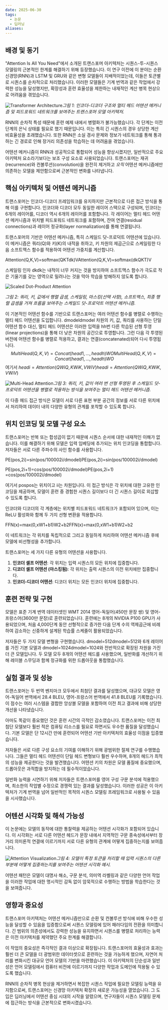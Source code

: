 ```yaml
---
date: 2025-06-30
tags:
  - 논문
  - 딥러닝
aliases:
---
```

## 배경 및 동기

"Attention Is All You Need"에서 소개된 트랜스포머 아키텍처는 시퀀스-투-시퀀스 모델링의 근본적인 한계를 해결하기 위해 등장했습니다. 이 연구 이전에 이 분야는 순환 신경망(RNN)과 LSTM 및 GRU와 같은 변형 모델들이 지배적이었는데, 이들은 토큰별로 시퀀스를 순차적으로 처리했습니다. 이러한 모델들은 기계 번역과 같은 작업에서 강력한 성능을 달성했지만, 확장성과 훈련 효율성을 제한하는 내재적인 계산 병목 현상으로 어려움을 겪었습니다.

![Transformer Architecture](https://paper-assets.alphaxiv.org/figures/1706.03762v7/ModalNet-21.png "Transformer Architecture")_그림 1: 인코더-디코더 구조와 멀티 헤드 어텐션 메커니즘 및 피드포워드 네트워크를 보여주는 트랜스포머 모델 아키텍처._

RNN의 순차적 특성 때문에 훈련 예제 내에서 병렬화가 불가능했습니다. 각 단계는 이전 단계의 은닉 상태를 필요로 했기 때문입니다. 이는 특히 긴 시퀀스의 경우 상당한 계산 비효율성을 초래했습니다. 또한 RNN은 소실 경사 문제와 정보가 네트워크를 통해 통과하는 긴 경로로 인해 장거리 의존성을 학습하는 데 어려움을 겪었습니다.

어텐션 메커니즘이 RNN과 성공적으로 통합되어 성능을 향상시켰지만, 일반적으로 주요 아키텍처 요소라기보다는 보조 구성 요소로 사용되었습니다. 트랜스포머는 재귀(recurrence)와 컨볼루션(convolution)을 완전히 제거하고 _오직_ 어텐션 메커니즘에만 의존하는 모델을 제안함으로써 근본적인 변화를 나타냅니다.

## 핵심 아키텍처 및 어텐션 메커니즘

트랜스포머는 인코더-디코더 프레임워크를 유지하지만 근본적으로 다른 접근 방식을 통해 이를 구현합니다. 인코더와 디코더 모두 동일한 레이어 스택으로 구성되며, 인코더는 6개의 레이어를, 디코더 역시 6개의 레이어를 포함합니다. 각 레이어는 멀티 헤드 어텐션 메커니즘과 위치별 피드포워드 네트워크를 포함하며, 잔여 연결(residual connections)과 레이어 정규화(layer normalization)를 통해 연결됩니다.

트랜스포머의 기반은 어텐션 메커니즘, 특히 스케일드 닷-프로덕트 어텐션에 있습니다. 이 메커니즘은 쿼리(Q)와 키(K)의 내적을 취하고, 키 차원의 제곱근으로 스케일링한 다음 소프트맥스 함수를 적용하여 어텐션 가중치를 계산합니다.

Attention(Q,K,V)=softmax(QKTdk)VAttention(Q,K,V)=softmax(dk​​QKT​)V

스케일링 인자 dkdk​​는 내적이 너무 커지는 것을 방지하여 소프트맥스 함수가 극도로 작은 기울기를 갖는 영역으로 밀려나는 것을 막아 학습을 방해하지 않도록 합니다.

![Scaled Dot-Product Attention](https://paper-assets.alphaxiv.org/figures/1706.03762v7/ModalNet-19.png "Scaled Dot-Product Attention")

_그림 2: 쿼리, 키, 값에서 행렬 곱셈, 스케일링, 마스킹(선택 사항), 소프트맥스, 최종 행렬 곱셈을 거쳐 흐름을 보여주는 스케일드 닷-프로덕트 어텐션 메커니즘._

이 기본적인 어텐션 함수를 기반으로 트랜스포머는 여러 어텐션 함수를 병렬로 수행하는 멀티 헤드 어텐션을 도입합니다. dmodeldmodel​ 차원의 키, 값, 쿼리를 사용하는 단일 어텐션 함수 대신, 멀티 헤드 어텐션은 이러한 입력을 hh번 다른 학습된 선형 투영(linear projections)을 통해 더 낮은 차원의 공간으로 투영합니다. 그런 다음 각 투영된 버전에 어텐션 함수를 병렬로 적용하고, 결과는 연결(concatenated)되어 다시 투영됩니다.
$$
MultiHead(Q,K,V)=Concat(head1,...,headh)WOMultiHead(Q,K,V)=Concat(head1​,...,headh​)WO
$$
여기서 $headi=Attention(QWiQ,KWiK,VWiV)headi​=Attention(QWiQ​,KWiK​,VWiV​)$

![Multi-Head Attention](https://paper-assets.alphaxiv.org/figures/1706.03762v7/ModalNet-20.png "Multi-Head Attention")_그림 3: 쿼리, 키, 값이 여러 번 선형 투영된 후 스케일드 닷-프로덕트 어텐션을 병렬로 적용하는 방식을 보여주는 멀티 헤드 어텐션 메커니즘._

이 다중 헤드 접근 방식은 모델이 서로 다른 표현 부분 공간의 정보를 서로 다른 위치에서 처리하여 데이터 내의 다양한 유형의 관계를 포착할 수 있도록 합니다.

## 위치 인코딩 및 모델 구성 요소

트랜스포머는 반복 또는 합성곱이 없기 때문에 시퀀스 순서에 대한 내재적인 이해가 없습니다. 이를 해결하기 위해 모델은 입력 임베딩에 추가되는 위치 인코딩을 통합합니다. 저자들은 서로 다른 주파수의 사인 함수를 사용합니다.

PE(pos,2i)=sin⁡(pos/100002i/dmodel)PE(pos,2i)​=sin(pos/100002i/dmodel​)

PE(pos,2i+1)=cos⁡(pos/100002i/dmodel)PE(pos,2i+1)​=cos(pos/100002i/dmodel​)

여기서 pospos는 위치이고 ii는 차원입니다. 이 접근 방식은 각 위치에 대한 고유한 인코딩을 제공하며, 모델이 훈련 중 경험한 시퀀스 길이보다 더 긴 시퀀스 길이로 외삽할 수 있도록 합니다.

인코더와 디코더의 각 계층에는 위치별 피드포워드 네트워크가 포함되어 있으며, 이는 ReLU 활성화와 함께 두 가지 선형 변환을 적용합니다.

FFN(x)=max⁡(0,xW1+b1)W2+b2FFN(x)=max(0,xW1​+b1​)W2​+b2​

이 네트워크는 각 위치를 독립적으로 그리고 동일하게 처리하여 어텐션 메커니즘 후에 모델에 비선형성을 추가합니다.

트랜스포머는 세 가지 다른 유형의 어텐션을 사용합니다.

1. **인코더 셀프 어텐션**: 각 위치는 입력 시퀀스의 모든 위치에 집중합니다.
2. **디코더 셀프 어텐션 (마스킹됨)**: 각 위치는 출력 시퀀스의 이전 위치에만 집중합니다.
3. **인코더-디코더 어텐션**: 디코더 위치는 모든 인코더 위치에 집중합니다.

## 훈련 전략 및 구현

모델은 표준 기계 번역 데이터셋인 WMT 2014 영어-독일어(450만 문장 쌍) 및 영어-프랑스어(3600만 문장)로 훈련되었습니다. 훈련에는 8개의 NVIDIA P100 GPU가 사용되었으며, 처음 4,000단계 동안 선형적으로 증가한 다음 단계 수의 역제곱근에 비례하여 감소하는 신중하게 설계된 학습률 스케줄이 활용되었습니다.

저자들은 두 가지 모델 변형을 구현했습니다. dmodel=512dmodel​=512와 6개 레이어를 가진 기본 모델과 dmodel=1024dmodel​=1024와 전반적으로 확장된 차원을 가진 더 큰 모델입니다. 두 모델 모두 8개의 어텐션 헤드를 사용했으며, 일반화를 개선하기 위해 레이블 스무딩과 함께 정규화를 위한 드롭아웃을 통합했습니다.

## 실험 결과 및 성능

트랜스포머는 두 번역 벤치마크 모두에서 최첨단 결과를 달성했으며, 대규모 모델은 영어-독일어 번역에서 28.4 BLEU, 영어-프랑스어 번역에서 41.8 BLEU를 기록했습니다. 이 점수는 여러 시스템을 결합한 앙상블 모델을 포함하여 이전 최고 결과에 비해 상당한 개선을 나타냈습니다.

아마도 똑같이 중요했던 것은 훈련 시간의 극적인 감소였습니다. 트랜스포머는 이전 최첨단 모델보다 훨씬 적은 컴퓨팅 리소스를 필요로 하면서도 우수한 품질을 달성했습니다. 기본 모델은 단 12시간 만에 훈련되어 어텐션 기반 아키텍처의 효율성 이점을 입증했습니다.

저자들은 서로 다른 구성 요소의 기여를 이해하기 위해 광범위한 절제 연구를 수행했습니다. 그들은 멀티 헤드 어텐션이 단일 헤드 변형보다 훨씬 우수하며, 8개의 헤드가 최적의 성능을 제공한다는 것을 발견했습니다. 어텐션 키의 차원은 모델 품질에 중요했으며, 드롭아웃은 과적합을 방지하는 데 필수적이었습니다.

일반화 능력을 시연하기 위해 저자들은 트랜스포머를 영어 구성 구문 분석에 적용했으며, 최소한의 작업별 수정으로 경쟁력 있는 결과를 달성했습니다. 이러한 성공은 이 아키텍처가 기계 번역을 넘어 일반적인 목적의 시퀀스 모델링 프레임워크로 사용될 수 있음을 시사했습니다.

## 어텐션 시각화 및 해석 가능성

이 논문에는 모델의 동작에 대한 통찰력을 제공하는 어텐션 시각화가 포함되어 있습니다. 이 시각화는 서로 다른 어텐션 헤드가 문장 내에서 지역적인 구문 종속성에서부터 장거리 의미론적 연결에 이르기까지 서로 다른 유형의 관계에 어떻게 집중하는지를 보여줍니다.

![Attention Visualization](https://paper-assets.alphaxiv.org/figures/1706.03762v7/x1.png "Attention Visualization")_그림 4: 모델이 특정 토큰을 처리할 때 입력 시퀀스의 다른 부분에 어떻게 집중하는지를 보여주는 어텐션 시각화 예시._

어텐션 패턴은 모델이 대명사 해소, 구문 분석, 의미역 라벨링과 같은 다양한 언어 작업을 이러한 작업에 대한 명시적인 감독 없이 암묵적으로 수행하는 방법을 학습한다는 것을 보여줍니다.

## 영향과 중요성

트랜스포머 아키텍처는 어텐션 메커니즘만으로 순환 및 컨볼루션 방식에 비해 우수한 성능을 달성할 수 있음을 입증함으로써 시퀀스 모델링에 있어 패러다임의 전환을 의미합니다. 긴 범위의 의존성에서도 강력한 성능을 유지하면서 시퀀스를 병렬로 처리하는 능력은 이전 아키텍처를 제약했던 주요 한계를 해결합니다.

이 작업의 중요성은 즉각적인 결과 이상으로 확장됩니다. 트랜스포머의 효율성과 효과는 훨씬 더 큰 모델을 더 광범위한 데이터셋으로 훈련하는 것을 가능하게 했으며, 자연어 처리를 변화시킨 대규모 언어 모델의 기반을 마련했습니다. 이 아키텍처의 단순성과 일반성은 언어 모델링에서 컴퓨터 비전에 이르기까지 다양한 작업과 도메인에 적용될 수 있도록 했습니다.

RNN의 순차적 병목 현상을 제거하면서 복잡한 시퀀스 작업에 필요한 모델링 능력을 유지함으로써, 트랜스포머는 신경망 아키텍처 확장의 새로운 가능성을 열었습니다. 그 도입은 딥러닝에서 어텐션 중심 시대의 시작을 알렸으며, 연구자들이 시퀀스 모델링 문제에 접근하는 방식을 근본적으로 변화시켰습니다.